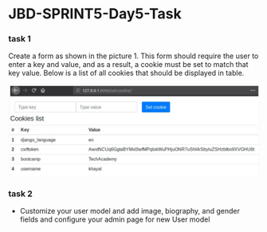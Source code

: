 # JBD-SPRINT5-Day5-Task

### task 1
Create a form as shown in the picture 1. This form should require the user to enter a key and value, and as a result, a cookie must be set to match that key value. Below is a list of all cookies that should be displayed in table.

![task](Picture1.png)

### task 2
- Customize your user model and add image, biography, and gender fields and configure your admin page for new User model
